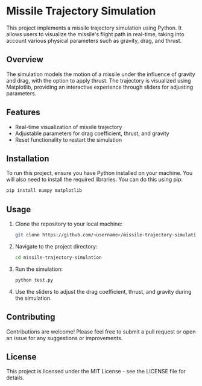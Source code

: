 # Missile Trajectory Simulation

This project implements a missile trajectory simulation using Python. It allows users to visualize the missile's flight path in real-time, taking into account various physical parameters such as gravity, drag, and thrust.

## Overview

The simulation models the motion of a missile under the influence of gravity and drag, with the option to apply thrust. The trajectory is visualized using Matplotlib, providing an interactive experience through sliders for adjusting parameters.

## Features

- Real-time visualization of missile trajectory
- Adjustable parameters for drag coefficient, thrust, and gravity
- Reset functionality to restart the simulation

## Installation

To run this project, ensure you have Python installed on your machine. You will also need to install the required libraries. You can do this using pip:

```bash
pip install numpy matplotlib
```

## Usage

1. Clone the repository to your local machine:

   ```bash
   git clone https://github.com/<username>/missile-trajectory-simulation.git
   ```

2. Navigate to the project directory:

   ```bash
   cd missile-trajectory-simulation
   ```

3. Run the simulation:

   ```bash
   python test.py
   ```

4. Use the sliders to adjust the drag coefficient, thrust, and gravity during the simulation.

## Contributing

Contributions are welcome! Please feel free to submit a pull request or open an issue for any suggestions or improvements.

## License

This project is licensed under the MIT License - see the LICENSE file for details.
